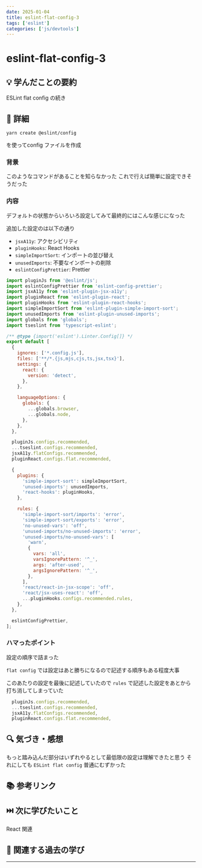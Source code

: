 ```yaml
---
date: 2025-01-04
title: eslint-flat-config-3
tags: ['eslint']
categories: ['js/devtools']
---
```


# eslint-flat-config-3

## 💡 学んだことの要約

ESLint flat config の続き

## 📝 詳細

```shell
yarn create @eslint/config
```

を使ってconfig ファイルを作成

### 背景

このようなコマンドがあることを知らなかった
これで行えば簡単に設定できそうだった

### 内容

デフォルトの状態からいろいろ設定してみて最終的にはこんな感じになった

追加した設定のは以下の通り

- `jsxA11y`: アクセシビリティ
- `pluginHooks`: React Hooks
- `simpleImportSort`: インポートの並び替え
- `unusedImports`: 不要なインポートの削除
- `eslintConfigPrettier`: Prettier

```js
import pluginJs from '@eslint/js';
import eslintConfigPrettier from 'eslint-config-prettier';
import jsxA11y from 'eslint-plugin-jsx-a11y';
import pluginReact from 'eslint-plugin-react';
import pluginHooks from 'eslint-plugin-react-hooks';
import simpleImportSort from 'eslint-plugin-simple-import-sort';
import unusedImports from 'eslint-plugin-unused-imports';
import globals from 'globals';
import tseslint from 'typescript-eslint';

/** @type {import('eslint').Linter.Config[]} */
export default [
  {
    ignores: ['*.config.js'],
    files: ['**/*.{js,mjs,cjs,ts,jsx,tsx}'],
    settings: {
      react: {
        version: 'detect',
      },
    },

    languageOptions: {
      globals: {
        ...globals.browser,
        ...globals.node,
      },
    },
  },

  pluginJs.configs.recommended,
  ...tseslint.configs.recommended,
  jsxA11y.flatConfigs.recommended,
  pluginReact.configs.flat.recommended,

  {
    plugins: {
      'simple-import-sort': simpleImportSort,
      'unused-imports': unusedImports,
      'react-hooks': pluginHooks,
    },

    rules: {
      'simple-import-sort/imports': 'error',
      'simple-import-sort/exports': 'error',
      'no-unused-vars': 'off',
      'unused-imports/no-unused-imports': 'error',
      'unused-imports/no-unused-vars': [
        'warn',
        {
          vars: 'all',
          varsIgnorePattern: '^_',
          args: 'after-used',
          argsIgnorePattern: '^_',
        },
      ],
      'react/react-in-jsx-scope': 'off',
      'react/jsx-uses-react': 'off',
      ...pluginHooks.configs.recommended.rules,
    },
  },

  eslintConfigPrettier,
];
```

### ハマったポイント

設定の順序で詰まった

`flat config` では設定はあと勝ちになるので記述する順序もある程度大事

このあたりの設定を最後に記述していたので
`rules` で記述した設定をあとから打ち消してしまっていた

```js
  pluginJs.configs.recommended,
  ...tseslint.configs.recommended,
  jsxA11y.flatConfigs.recommended,
  pluginReact.configs.flat.recommended,
```

## 🔍 気づき・感想

もっと踏み込んだ部分はいずれやるとして最低限の設定は理解できたと思う
それにしても `ESLint flat config` 普通にむずかった

## 📚 参考リンク

## ⏭️ 次に学びたいこと

React 関連

## 📌 関連する過去の学び

---
